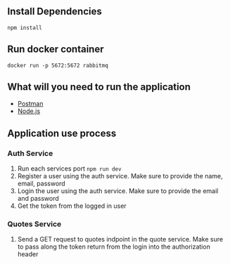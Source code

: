 ## Install Dependencies

`npm install`

## Run docker container

`docker run -p 5672:5672 rabbitmq`

## What will you need to run the application

- [Postman](https://www.postman.com/downloads/)
- [Node.js](https://nodejs.org/en/)

## Application use process

### Auth Service

1. Run each services port
   `npm run dev`
2. Register a user using the auth service. Make sure to provide the name, email, password
3. Login the user using the auth service. Make sure to provide the email and password
4. Get the token from the logged in user

### Quotes Service

1. Send a GET request to quotes indpoint in the quote service. Make sure to pass along the token return from the login into the authorization header
